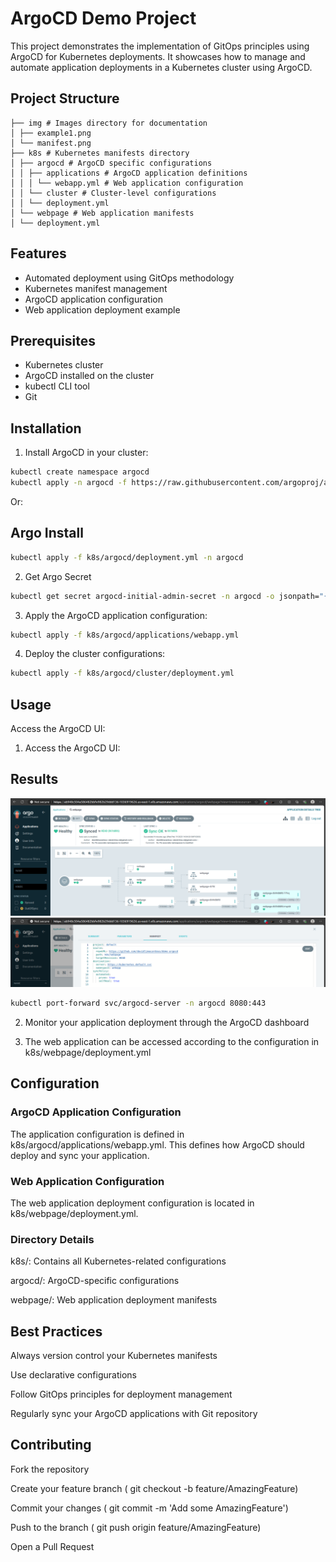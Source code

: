 # ArgoCD Demo Project

This project demonstrates the implementation of GitOps principles using ArgoCD for Kubernetes deployments. It showcases how to manage and automate application deployments in a Kubernetes cluster using ArgoCD.

## Project Structure
```
├── img # Images directory for documentation
│ ├── example1.png
│ └── manifest.png
├── k8s # Kubernetes manifests directory
│ ├── argocd # ArgoCD specific configurations
│ │ ├── applications # ArgoCD application definitions
│ │ │ └── webapp.yml # Web application configuration
│ │ └── cluster # Cluster-level configurations
│ │ └── deployment.yml
│ └── webpage # Web application manifests
│ └── deployment.yml
```

## Features
- Automated deployment using GitOps methodology
- Kubernetes manifest management
- ArgoCD application configuration
- Web application deployment example

## Prerequisites
- Kubernetes cluster
- ArgoCD installed on the cluster
- kubectl CLI tool
- Git

## Installation

1. Install ArgoCD in your cluster:
```bash
kubectl create namespace argocd
kubectl apply -n argocd -f https://raw.githubusercontent.com/argoproj/argo-cd/stable/manifests/install.yaml
```
Or:
## Argo Install

```bash
kubectl apply -f k8s/argocd/deployment.yml -n argocd
```

2. Get Argo Secret
```bash
kubectl get secret argocd-initial-admin-secret -n argocd -o jsonpath="{.data.password}" | base64 -d
```

3. Apply the ArgoCD application configuration:

``` bash
kubectl apply -f k8s/argocd/applications/webapp.yml
```

4. Deploy the cluster configurations:

``` bash
kubectl apply -f k8s/argocd/cluster/deployment.yml
```

## Usage
Access the ArgoCD UI:
1. Access the ArgoCD UI:

## Results

![](img/example1.png)
![](img/manifest.png)

``` bash
kubectl port-forward svc/argocd-server -n argocd 8080:443
```
2. Monitor your application deployment through the ArgoCD dashboard

3. The web application can be accessed according to the configuration in k8s/webpage/deployment.yml


## Configuration
### ArgoCD Application Configuration
The application configuration is defined in k8s/argocd/applications/webapp.yml. This defines how ArgoCD should deploy and sync your application.

### Web Application Configuration
The web application deployment configuration is located in k8s/webpage/deployment.yml.

### Directory Details

k8s/: Contains all Kubernetes-related configurations

argocd/: ArgoCD-specific configurations

webpage/: Web application deployment manifests

## Best Practices
Always version control your Kubernetes manifests

Use declarative configurations

Follow GitOps principles for deployment management

Regularly sync your ArgoCD applications with Git repository

## Contributing
Fork the repository

Create your feature branch ( git checkout -b feature/AmazingFeature)

Commit your changes ( git commit -m 'Add some AmazingFeature')

Push to the branch ( git push origin feature/AmazingFeature)

Open a Pull Request

